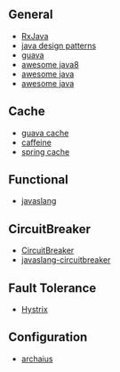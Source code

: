General
---
- [RxJava](https://github.com/loganfreeman/RxJava)
- [java design patterns](https://github.com/loganfreeman/java-design-patterns)
- [guava](https://github.com/google/guava)
- [awesome java8](https://github.com/tedyoung/awesome-java8)
- [awesome java](https://github.com/akullpp/awesome-java)
- [awesome java](http://java-lang.github.io/awesome-java/)

Cache
---
- [guava cache](https://github.com/google/guava/wiki/CachesExplained)
- [caffeine](https://github.com/ben-manes/caffeine)
- [spring cache](http://docs.spring.io/spring/docs/current/spring-framework-reference/html/cache.html#cache-store-configuration-caffeine)

Functional
---
- [javaslang](http://www.javaslang.io/javaslang-docs/)

CircuitBreaker
---
- [CircuitBreaker](https://martinfowler.com/bliki/CircuitBreaker.html)
- [javaslang-circuitbreaker](https://github.com/RobWin/javaslang-circuitbreaker)

Fault Tolerance
---
- [Hystrix](https://github.com/Netflix/Hystrix)

Configuration
---
- [archaius](https://github.com/Netflix/archaius/wiki/Features)
